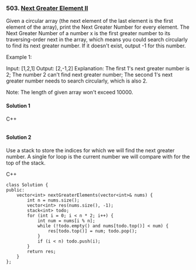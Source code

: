 ### 503\. [Next Greater Element II](https://leetcode.com/problems/next-greater-element-ii/)

Given a circular array (the next element of the last element is the first element of the array), print the Next Greater Number for every element. The Next Greater Number of a number x is the first greater number to its traversing-order next in the array, which means you could search circularly to find its next greater number. If it doesn't exist, output -1 for this number.

Example 1:

Input: [1,2,1]
Output: [2,-1,2]
Explanation: The first 1's next greater number is 2; 
The number 2 can't find next greater number; 
The second 1's next greater number needs to search circularly, which is also 2.

Note: The length of given array won't exceed 10000. 

#### Solution 1

C++

```

```

#### Solution 2

Use a stack to store the indices for which we will find the next greater number.
A single for loop is the current number we will compare with for the top
of the stack.

C++

```
class Solution {
public:
    vector<int> nextGreaterElements(vector<int>& nums) {
        int n = nums.size();
        vector<int> res(nums.size(), -1);
        stack<int> todo;
        for (int i = 0; i < n * 2; i++) {
            int num = nums[i % n];
            while (!todo.empty() and nums[todo.top()] < num) {
                res[todo.top()] = num; todo.pop();
            }
            if (i < n) todo.push(i);
        }
        return res;
    }
};
```
